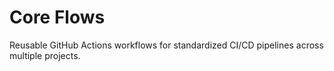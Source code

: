 # Core Flows

Reusable GitHub Actions workflows for standardized CI/CD pipelines across multiple projects.